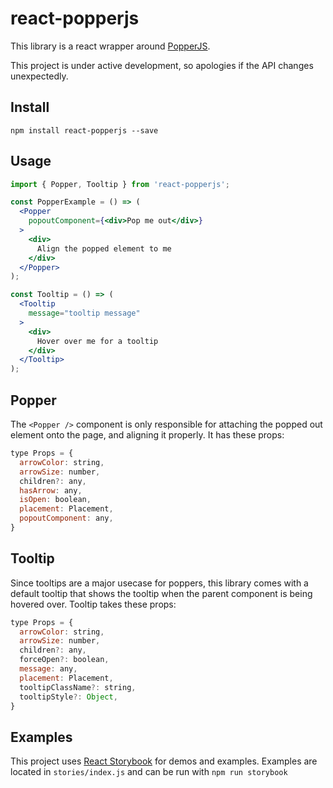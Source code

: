 # react-popperjs

This library is a react wrapper around [PopperJS](https://github.com/FezVrasta/popper.js/).

This project is under active development, so apologies if the API changes unexpectedly.

## Install

`npm install react-popperjs --save`

## Usage

```jsx
import { Popper, Tooltip } from 'react-popperjs';

const PopperExample = () => (
  <Popper
    popoutComponent={<div>Pop me out</div>}
  >
    <div>
      Align the popped element to me
    </div>
  </Popper>
);

const Tooltip = () => (
  <Tooltip
    message="tooltip message"
  >
    <div>
      Hover over me for a tooltip
    </div>
  </Tooltip>
);
```

## Popper

The `<Popper />` component is only responsible for attaching the popped out element onto the page, and aligning it properly. It has these props:

```jsx
type Props = {
  arrowColor: string,
  arrowSize: number,
  children?: any,
  hasArrow: any,
  isOpen: boolean,
  placement: Placement,
  popoutComponent: any,
}
```

## Tooltip

Since tooltips are a major usecase for poppers, this library comes with a default tooltip that shows the tooltip when the parent component is being hovered over. Tooltip takes these props:

```jsx
type Props = {
  arrowColor: string,
  arrowSize: number,
  children?: any,
  forceOpen?: boolean,
  message: any,
  placement: Placement,
  tooltipClassName?: string,
  tooltipStyle?: Object,
}
```

## Examples

This project uses [React Storybook](https://github.com/storybooks/react-storybook) for demos and examples. Examples are located in `stories/index.js` and can be run with `npm run storybook`
